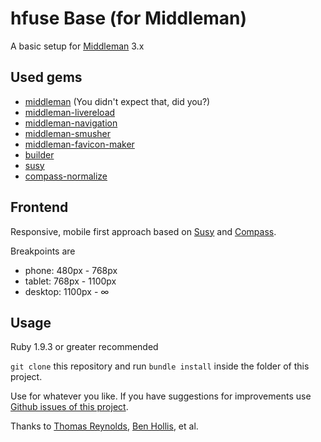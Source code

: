 # hfuse Base (for Middleman)

A basic setup for [Middleman](https://github.com/middleman/) 3.x

## Used gems

- [middleman](https://rubygems.org/gems/middleman) (You didn't expect that, did you?)
- [middleman-livereload](https://rubygems.org/gems/middleman-livereload/)
- [middleman-navigation](https://rubygems.org/gems/middleman-navigation/)
- [middleman-smusher](https://rubygems.org/gems/middleman-smusher/)
- [middleman-favicon-maker](https://rubygems.org/gems/middleman-favicon-maker/)
- [builder](http://rubygems.org/gems/builder/)
- [susy](https://rubygems.org/gems/susy/)
- [compass-normalize](https://rubygems.org/gems/compass-normalize/)


## Frontend

Responsive, mobile first approach based on [Susy](http://susy.oddbird.net) and [Compass](http://compass-style.org/).

Breakpoints are
- phone: 480px - 768px
- tablet: 768px - 1100px
- desktop: 1100px - ∞


## Usage

Ruby 1.9.3 or greater recommended

`git clone` this repository and run `bundle install` inside the folder of this project.

Use for whatever you like. If you have suggestions for improvements use [Github issues of this project](https://github.com/cseelus/middleman-sample/issues/).

Thanks to [Thomas Reynolds](https://twitter.com/tdreyno), [Ben Hollis](https://twitter.com/bhollis), et al.
